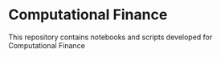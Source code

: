 # Computational Finance
This repository contains notebooks and scripts developed for Computational Finance
